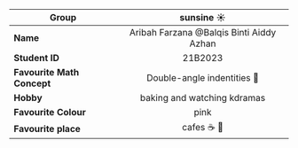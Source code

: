 | **Group** | sunsine :sunny: |
|-----|:----:|
| **Name** | Aribah Farzana @Balqis Binti Aiddy Azhan |
| **Student ID** | 21B2023 |
| **Favourite Math Concept** | Double-angle indentities :triangular_ruler: |
| **Hobby** | baking and watching kdramas |
| **Favourite Colour** | pink |
| **Favourite place** | cafes :coffee: :cake: |
